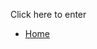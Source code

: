 Click here to enter  <ul>
                    <li><a href="Medusa.html">Home</a></li>
                    </ul>
